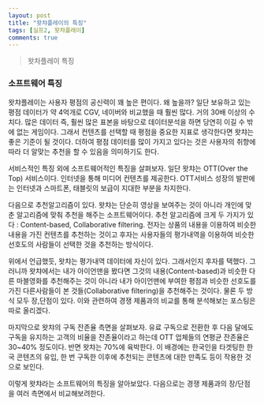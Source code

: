 ```yaml
---
layout: post
title: "왓챠플레이의 특징"
tags: [실프2, 왓챠플레이]
comments: true
---
```


> 왓차플레이 특징  

### 소프트웨어 특징  
왓챠플레이는 사용자 평점의 공신력이 꽤 높은 편이다. 왜 높을까? 일단 보유하고 있는 평점 데이터가 약 4억개로 CGV, 네이버와 비교했을 때 훨씬 많다. 거의 30배 이상의 수치다. 많은 데이터 즉, 훨씬 많은 표본을 바탕으로 데이터분석을 하면 당연히 이길 수 밖에 없는 게임이다. 그래서 컨텐츠를 선택할 때 평점을 중요한 지표로 생각한다면 왓챠는 좋은 기준이 될 것이다. 더하여 평점 데이터를 많이 가지고 있다는 것은 사용자의 취향에 따라 더 알맞는 추천을 할 수 있음을 의미하기도 한다.  

서비스적인 특징 외에 소프트웨어적인 특징을 살펴보자. 일단 왓챠는 OTT(Over the Top) 서비스이다. 인터넷을 통해 미디어 컨텐츠를 제공한다. OTT서비스 성장의 발판에는 인터넷과 스마트폰, 태블릿의 보급이 지대한 부분을 차지한다.  

다음으로 추천알고리즘이 있다. 왓챠는 단순히 영상을 보여주는 것이 아니라 개인에 맞춘 알고리즘에 맞춰 추천을 해주는 소프트웨어이다. 추천 알고리즘에 크게 두 가지가 있다 : Content-based, Collaborative filtering. 전자는 상품의 내용을 이용하여 비슷한 내용을 가진 컨텐츠를 추천하는 것이고 후자는 사용자들의 평가내역을 이용하여 비슷한 선호도의 사람들이 선택한 것을 추천하는 방식이다.  

위에서 언급했듯, 왓챠는 평가내역 데이터에 자신이 있다. 그래서인지 후자를 택했다. 그러니까 왓챠에서는 내가 아이언맨을 봤다면 그것의 내용(Content-based)과 비슷한 다른 마블영화를 추천해주는 것이 아니라 내가 아이언맨에 부여한 평점과 비슷한 선호도를 가진 다른사람들이 본 것들(Collaborative filtering)을 추천해주는 것이다. 물론 두 방식 모두 장,단점이 있다. 이와 관련하여 경쟁 제품과의 비교를 통해 분석해보는 포스팅은 따로 올리겠다.  

마지막으로 왓챠의 구독 잔존율 측면을 살펴보자. 유료 구독으로 전환한 후 다음 달에도 구독을 유지하는 고객의 비율을 잔존율이라고 하는데 OTT 업체들의 연평균 잔존율은 30~40% 정도이다. 반면 왓챠는 70%에 육박한다. 이 배경에는 한국인을 타겟팅한 한국 콘텐츠의 유입, 한 번 구독한 이후에 추천되는 콘텐츠에 대한 만족도 등이 작용한 것으로 보인다.  

이렇게 왓챠라는 소프트웨어의 특징을 알아보았다. 다음으로는 경쟁 제품과의 장/단점을 여러 측면에서 비교해보려한다.  